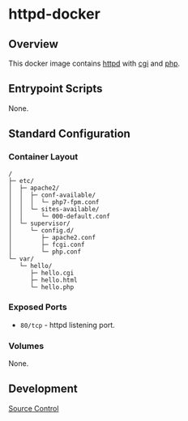 # httpd-docker

## Overview

This docker image contains [httpd](https://httpd.apache.org/) with [cgi](https://en.wikipedia.org/wiki/Common_Gateway_Interface) and [php](https://php.net/).

## Entrypoint Scripts

None.

## Standard Configuration

### Container Layout

```
/
├─ etc/
│  ├─ apache2/
│  │  ├─ conf-available/
│  │  │  └─ php7-fpm.conf
│  │  └─ sites-available/
│  │     └─ 000-default.conf
│  └─ supervisor/
│     └─ config.d/
│        ├─ apache2.conf
│        ├─ fcgi.conf
│        └─ php.conf
└─ var/
   └─ hello/
      ├─ hello.cgi
      ├─ hello.html
      └─ hello.php
```

### Exposed Ports

* `80/tcp` - httpd listening port.

### Volumes

None.

## Development

[Source Control](https://github.com/crashvb/httpd-docker)

